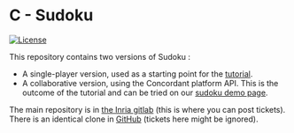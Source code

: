 # C - Sudoku

[![License](https://img.shields.io/badge/license-MIT-green)](https://opensource.org/licenses/MIT)

This repository contains two versions of Sudoku :
- A single-player version, used as a starting point for the [tutorial](
  https://concordant.io/tutorial).
- A collaborative version, using the Concordant platform API.
  This is the outcome of the tutorial and can be tried on our
  [sudoku demo page](https://demo.concordant.io/c-sudoku/index.html).

The main repository is in [the Inria gitlab](https://gitlab.inria.fr/concordant/software/c-sudoku/) (this is where you can post tickets).  There is an identical clone in [GitHub](https://github.com/concordant/software/c-sudoku/) (tickets here might be ignored).
